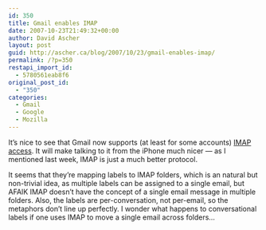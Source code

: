 ```yaml
---
id: 350
title: Gmail enables IMAP
date: 2007-10-23T21:49:32+00:00
author: David Ascher
layout: post
guid: http://ascher.ca/blog/2007/10/23/gmail-enables-imap/
permalink: /?p=350
restapi_import_id:
  - 5780561eab8f6
original_post_id:
  - "350"
categories:
  - Gmail
  - Google
  - Mozilla
---
```

It&#8217;s nice to see that Gmail now supports (at least for some accounts) [IMAP access](http://mail.google.com/support/bin/answer.py?ctx=%67mail&hl=en&answer=75726). It will make talking to it from the iPhone much nicer &#8212; as I mentioned last week, IMAP is just a much better protocol.

It seems that they&#8217;re mapping labels to IMAP folders, which is an natural but non-trivial idea, as multiple labels can be assigned to a single email, but AFAIK IMAP doesn&#8217;t have the concept of a single email message in multiple folders. Also, the labels are per-conversation, not per-email, so the metaphors don&#8217;t line up perfectly. I wonder what happens to conversational labels if one uses IMAP to move a single email across folders&#8230;
